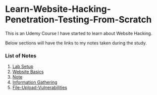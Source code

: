 # Learn-Website-Hacking-Penetration-Testing-From-Scratch

This is an Udemy Course I have started to learn about Website Hacking.

Below sections will have the links to my notes taken during the study.

### List of Notes

1. [Lab Setup](notes/lab-setup.md)
2. [Website Basics](notes/website-basics.md)
3. [Note](notes/notes.md)
4. [Information Gathering](notes/information-gathering.md)
5. [File-Upload-Vulnerabilities](notes/file-upload-vulnerabilities.md)
<!--stackedit_data:
eyJoaXN0b3J5IjpbLTMwNDczNjk4N119
-->